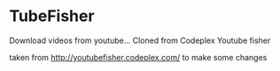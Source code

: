 TubeFisher
==========

Download videos from youtube... Cloned from Codeplex Youtube fisher

taken from http://youtubefisher.codeplex.com/ to make some changes
